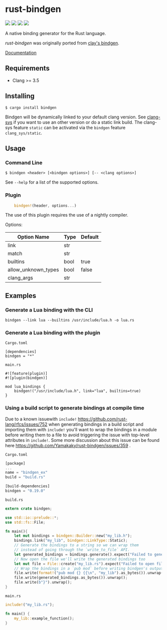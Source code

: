 # rust-bindgen

[![][crates-version-shield]](https://crates.io/crates/bindgen)
[![][crates-downloads-shield]](https://crates.io/crates/bindgen)
[![][crates-license-shield]](https://github.com/crabtw/rust-bindgen/blob/master/LICENSE.txt)
[![][travis-status-shield]](https://travis-ci.org/crabtw/rust-bindgen)

A native binding generator for the Rust language.

*rust-bindgen* was originally ported from [clay's bindgen].

[Documentation](https://yamakaky.github.io/rust-bindgen/)

## Requirements

* Clang >= 3.5

## Installing

    $ cargo install bindgen

Bindgen will be dynamically linked to your default clang version. See
[clang-sys](https://github.com/KyleMayes/clang-sys/blob/master/README.md) if you
want to use an other version or do a static link build. The clang-sys feature
`static` can be activated via the `bindgen` feature `clang_sys/static`.

## Usage

### Command Line

    $ bindgen <header> [<bindgen options>] [-- <clang options>]

See `--help` for a list of the supported options.

### Plugin

```rust
    bindgen!(header, options...)
```

The use of this plugin requires the use of a nightly compiler.

Options:

| Option Name         | Type | Default |
| ------------------- | ---- | ------- |
| link                | str  |         |
| match               | str  |         |
| builtins            | bool | true    |
| allow_unknown_types | bool | false   |
| clang_args          | str  |         |

## Examples

### Generate a Lua binding with the CLI

    bindgen --link lua --builtins /usr/include/lua.h -o lua.rs

### Generate a Lua binding with the plugin

`Cargo.toml`

    [dependencies]
    bindgen = "*"

`main.rs`

    #![feature(plugin)]
    #![plugin(bindgen)]

    mod lua_bindings {
        bindgen!("/usr/include/lua.h", link="lua", builtins=true)
    }

### Using a build script to generate bindings at compile time

Due to a known issuewith `include!` https://github.com/rust-lang/rfcs/issues/752 when generating
bindings in a build script and importing them with `include!` you'll want to wrap the bindings
in a module before writing them to a file to avoid triggering the issue with top-level
attributes in `include!`. Some more discussion about this issue can be found here
https://github.com/Yamakaky/rust-bindgen/issues/359 .

`Cargo.toml`
```rust
[package]
...
name = "bindgen_ex"
build = "build.rs"

[build-dependencies]
bindgen = "0.19.0"
```

`build.rs`
```rust
extern crate bindgen;

use std::io::prelude::*;
use std::fs::File;

fn main(){
    let mut bindings = bindgen::Builder::new("my_lib.h");
    bindings.link("my_lib", bindgen::LinkType::Static);
    // Generate the bindings to a string so we can wrap them
    // instead of going through the `write_to_file` API.
    let generated_bindings = bindings.generate().expect("Failed to generate bindings");
    // Now open the file we'll write the generated bindings too
    let mut file = File::create("my_lib.rs").expect("Failed to open file");
    // Wrap the bindings in a `pub mod` before writing bindgen's output
    file.write(format!("pub mod {} {{\n", "my_lib").as_bytes()).unwrap();
    file.write(generated_bindings.as_bytes()).unwrap();
    file.write(b"}").unwrap(); 
}
```

`main.rs`
```rust
include!("my_lib.rs");

fn main() {
    my_lib::example_function();
}
```

[crates-version-shield]: https://img.shields.io/crates/v/bindgen.svg?style=flat-square
[crates-downloads-shield]: https://img.shields.io/crates/d/bindgen.svg?style=flat-square
[crates-license-shield]: https://img.shields.io/crates/l/bindgen.svg?style=flat-square
[travis-status-shield]: https://img.shields.io/travis/crabtw/rust-bindgen/master.svg?label=travis&style=flat-square

[clay's bindgen]: https://github.com/jckarter/clay/blob/master/tools/bindgen.clay
[issue 89]: https://github.com/yamakaky/rust-bindgen/issues/89
